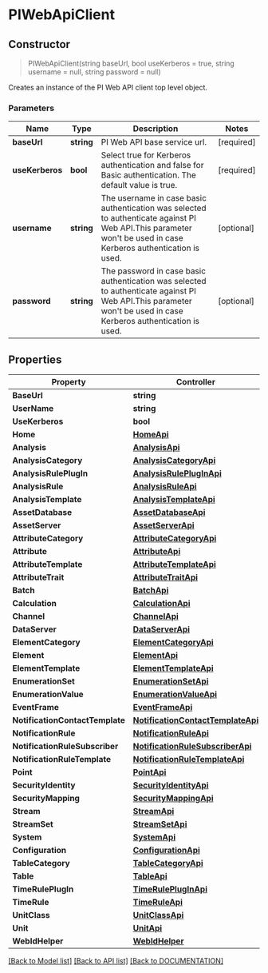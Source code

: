 # PIWebApiClient

## **Constructor**
> PIWebApiClient(string baseUrl, bool useKerberos = true, string username = null, string password = null)

Creates an instance of the PI Web API client top level object.

### Parameters

Name | Type | Description | Notes
------------- | ------------- | ------------- | -------------
**baseUrl** | **string**| PI Web API base service url. | [required]
**useKerberos** | **bool**| Select true for Kerberos authentication and false for Basic authentication. The default value is true. | [required]
**username** | **string**| The username in case basic authentication was selected to authenticate against PI Web API.This parameter won't be used in case Kerberos authentication is used. | [optional]
**password** | **string**| The password in case basic authentication was selected to authenticate against PI Web API.This parameter won't be used in case Kerberos authentication is used. | [optional]

## **Properties**

Property | Controller
------------ | -------------
**BaseUrl** | **string**
**UserName** | **string**
**UseKerberos** | **bool**
**Home** | [**HomeApi**](/docs/Api/HomeApi.md)
**Analysis** | [**AnalysisApi**](/docs/Api/AnalysisApi.md)
**AnalysisCategory** | [**AnalysisCategoryApi**](/docs/Api/AnalysisCategoryApi.md)
**AnalysisRulePlugIn** | [**AnalysisRulePlugInApi**](/docs/Api/AnalysisRulePlugInApi.md)
**AnalysisRule** | [**AnalysisRuleApi**](/docs/Api/AnalysisRuleApi.md)
**AnalysisTemplate** | [**AnalysisTemplateApi**](/docs/Api/AnalysisTemplateApi.md)
**AssetDatabase** | [**AssetDatabaseApi**](/docs/Api/AssetDatabaseApi.md)
**AssetServer** | [**AssetServerApi**](/docs/Api/AssetServerApi.md)
**AttributeCategory** | [**AttributeCategoryApi**](/docs/Api/AttributeCategoryApi.md)
**Attribute** | [**AttributeApi**](/docs/Api/AttributeApi.md)
**AttributeTemplate** | [**AttributeTemplateApi**](/docs/Api/AttributeTemplateApi.md)
**AttributeTrait** | [**AttributeTraitApi**](/docs/Api/AttributeTraitApi.md)
**Batch** | [**BatchApi**](/docs/Api/BatchApi.md)
**Calculation** | [**CalculationApi**](/docs/Api/CalculationApi.md)
**Channel** | [**ChannelApi**](/docs/Api/ChannelApi.md)
**DataServer** | [**DataServerApi**](/docs/Api/DataServerApi.md)
**ElementCategory** | [**ElementCategoryApi**](/docs/Api/ElementCategoryApi.md)
**Element** | [**ElementApi**](/docs/Api/ElementApi.md)
**ElementTemplate** | [**ElementTemplateApi**](/docs/Api/ElementTemplateApi.md)
**EnumerationSet** | [**EnumerationSetApi**](/docs/Api/EnumerationSetApi.md)
**EnumerationValue** | [**EnumerationValueApi**](/docs/Api/EnumerationValueApi.md)
**EventFrame** | [**EventFrameApi**](/docs/Api/EventFrameApi.md)
**NotificationContactTemplate** | [**NotificationContactTemplateApi**](/docs/Api/NotificationContactTemplateApi.md)
**NotificationRule** | [**NotificationRuleApi**](/docs/Api/NotificationRuleApi.md)
**NotificationRuleSubscriber** | [**NotificationRuleSubscriberApi**](/docs/Api/NotificationRuleSubscriberApi.md)
**NotificationRuleTemplate** | [**NotificationRuleTemplateApi**](/docs/Api/NotificationRuleTemplateApi.md)
**Point** | [**PointApi**](/docs/Api/PointApi.md)
**SecurityIdentity** | [**SecurityIdentityApi**](/docs/Api/SecurityIdentityApi.md)
**SecurityMapping** | [**SecurityMappingApi**](/docs/Api/SecurityMappingApi.md)
**Stream** | [**StreamApi**](/docs/Api/StreamApi.md)
**StreamSet** | [**StreamSetApi**](/docs/Api/StreamSetApi.md)
**System** | [**SystemApi**](/docs/Api/SystemApi.md)
**Configuration** | [**ConfigurationApi**](/docs/Api/ConfigurationApi.md)
**TableCategory** | [**TableCategoryApi**](/docs/Api/TableCategoryApi.md)
**Table** | [**TableApi**](/docs/Api/TableApi.md)
**TimeRulePlugIn** | [**TimeRulePlugInApi**](/docs/Api/TimeRulePlugInApi.md)
**TimeRule** | [**TimeRuleApi**](/docs/Api/TimeRuleApi.md)
**UnitClass** | [**UnitClassApi**](/docs/Api/UnitClassApi.md)
**Unit** | [**UnitApi**](/docs/Api/UnitApi.md)
**WebIdHelper** | [**WebIdHelper**](/docs/Api/WebIdHelper.md)

[[Back to Model list]](../DOCUMENTATION.md#documentation-for-models) [[Back to API list]](../DOCUMENTATION.md#documentation-for-api-endpoints) [[Back to DOCUMENTATION]](../DOCUMENTATION.md)
